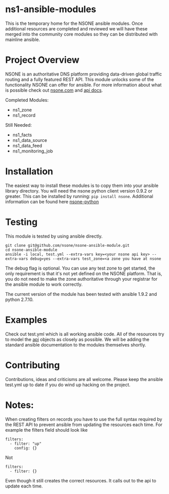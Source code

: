 ns1-ansible-modules
====================

This is the temporary home for the NSONE ansible modules. Once additional resources are completed and reviewed we will have these merged into the community core modules so they can be distributed with mainline ansible.

Project Overview
================

NSONE is an authoritative DNS platform providing data-driven global traffic routing and a fully featured REST API. This module unlocks some of the functionality NSONE can offer for ansible. For more information about what is possible check out [nsone.com](nsone.com) and [api docs](https://nsone.net/api/).

Completed Modules:
 - ns1_zone
 - ns1_record

Still Needed:
 - ns1_facts
 - ns1_data_source
 - ns1_data_feed
 - ns1_monitoring_job

Installation
============

The easiest way to install these modules is to copy them into your ansible library directory. You will need the nsone python client version 0.9.2 or greater. This can be installed by running: `pip install nsone`. Additional information can be found here [nsone-python](https://github.com/nsone/nsone-python)

Testing
=======

This module is tested by using ansible directly. 

	git clone git@github.com/nsone/nsone-ansible-module.git
	cd nsone-ansible-module
	ansible -i local, test.yml --extra-vars key=<your nsone api key> --extra-vars debug=yes --extra-vars test_zone=<a zone you have at nsone

The debug flag is optional. You can use any test zone to get started, the only requirement is that it's not yet defined on the NSONE platform. That is, you do not need to make the zone authoritative through your registrar for the ansible module to work correctly.

The current version of the module has been tested with ansible 1.9.2 and python 2.7.10.

Examples
========

Check out test.yml which is all working ansible code. All of the resources try to model the [api](https://nsone.net/api/) objects as closely as possible. We will be adding the standard ansible documentation to the modules themselves shortly.

Contributing
============

Contributions, ideas and criticisms are all welcome. Please keep the ansible test.yml up to date if you do wind up hacking on the project.

Notes:
=====
When creating filters on records you have to use the full syntax required by the REST API to prevent ansible from updating the resources each time. For example the filters field should look like 

	filters:
	  - filter: "up"
	    config: {}

 Not

 	filters:
 	  - filter: {}

 Even though it still creates the correct resources. It calls out to the api to update each time.
